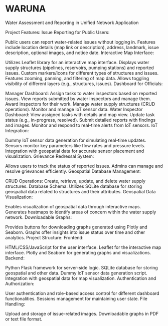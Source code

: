 # WARUNA
Water Assessment and Reporting in Unified  Network Application


Project Features:
Issue Reporting for Public Users:

Public users can report water-related issues without logging in.
Features include location details (map link or description), address, landmark, issue description, optional images, and notice date.
Interactive Map Interface:

Utilizes Leaflet library for an interactive map interface.
Displays water supply structures (pipelines, reservoirs, pumping stations) and reported issues.
Custom markers/icons for different types of structures and issues.
Features zooming, panning, and filtering of map data.
Allows toggling visibility of different layers (e.g., structures, issues).
Dashboard for Officials:

Manager Dashboard:
Assign tasks to water inspectors based on reported issues.
View reports submitted by water inspectors and manage them.
Award inspectors for their work.
Manage water supply structures (CRUD operations).
Monitor and manage IoT sensor data.
Water Inspector Dashboard:
View assigned tasks with details and map view.
Update task status (e.g., in-progress, resolved).
Submit detailed reports with findings and images.
Monitor and respond to real-time alerts from IoT sensors.
IoT Integration:

Dummy IoT sensor data generation for simulating real-time updates.
Sensors monitor key parameters like flow rates and pressure levels.
Integration with geospatial data for accurate sensor placement and visualization.
Grievance Redressal System:

Allows users to track the status of reported issues.
Admins can manage and resolve grievances efficiently.
Geospatial Database Management:

CRUD Operations: Create, retrieve, update, and delete water supply structures.
Database Schema: Utilizes SQLite database for storing geospatial data related to structures and their attributes.
Geospatial Data Visualization:

Enables visualization of geospatial data through interactive maps.
Generates heatmaps to identify areas of concern within the water supply network.
Downloadable Graphs:

Provides buttons for downloading graphs generated using Plotly and Seaborn.
Graphs offer insights into issue status over time and other analytics.
Project Structure:
Frontend:

HTML/CSS/JavaScript for the user interface.
Leaflet for the interactive map interface.
Plotly and Seaborn for generating graphs and visualizations.
Backend:

Python Flask framework for server-side logic.
SQLite database for storing geospatial and other data.
Dummy IoT sensor data generation script.
Integration with geospatial data for map visualization.
Authentication and Authorization:

User authentication and role-based access control for different dashboard functionalities.
Sessions management for maintaining user state.
File Handling:

Upload and storage of issue-related images.
Downloadable graphs in PDF or text file format.
